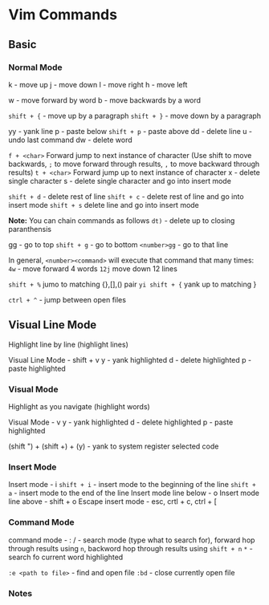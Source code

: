 # Vim Commands

## Basic

### Normal Mode
k - move up
j - move down
l - move right
h - move left

w - move forward by word
b - move backwards by a word

`shift + {` -  move up by a paragraph
`shift + }` - move down by a paragraph

yy - yank line
p - paste below
`shift + p` - paste above
dd - delete line 
u - undo last command
dw - delete word

`f + <char>` Forward jump to next instance of character (Use shift to move backwards, `;` to move forward through results, `,` to move backward through results)
`t + <char>`  Forward jump up to next instance of character 
x - delete single character 
s - delete single character and go into insert mode

`shift + d` - delete rest of line
`shift + c` - delete rest of line and go into insert mode
`shift + s` delete line and go into insert mode

**Note:** You can chain commands as follows
`dt)` - delete up to closing paranthensis

gg - go to top
`shift + g` - go to bottom
`<number>gg` - go to that line

In general, `<number><command>` will execute that command that many times:
`4w` - move forward 4 words
`12j` move down 12 lines

`shift + %` jumo to matching {},[],() pair
`yi shift + {` yank up to matching }

`ctrl + ^` - jump between open files

## Visual Line Mode 
Highlight line by line (highlight lines)

Visual Line Mode - shift + v
y - yank highlighted
d - delete highlighted 
p - paste highlighted

### Visual Mode
Highlight as you navigate (highlight words)

Visual Mode - v
y - yank highlighted
d - delete highlighted 
p - paste highlighted

(shift ") + (shift +) + (y) - yank to system register selected code 

### Insert Mode
Insert mode - i
`shift + i`  - insert mode to the beginning of the line
`shift + a`  - insert mode to the end of the line
Insert mode line below - o
Insert mode line above - shift + o
Escape insert mode - esc, crtl + c, ctrl + [ 

### Command Mode
command mode - :
/ - search mode (type what to search for), forward hop through results using `n`, backword hop through results using `shift + n`
`*` - search fo current word highlighted

`:e <path to file>` - find and open file
`:bd` - close currently open file
 
### Notes